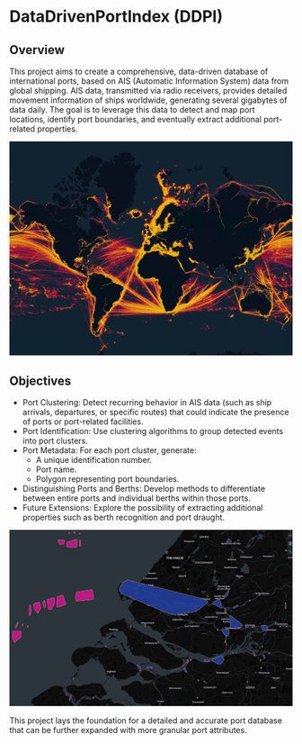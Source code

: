 # DataDrivenPortIndex (DDPI)

## Overview
This project aims to create a comprehensive, data-driven database of international ports, based on AIS (Automatic Information System) data from global shipping. AIS data, transmitted via radio receivers, provides detailed movement information of ships worldwide, generating several gigabytes of data daily. The goal is to leverage this data to detect and map port locations, identify port boundaries, and eventually extract additional port-related properties.

![ais headmap](static/images/ais_heatmap_dark.png)

## Objectives
 - Port Clustering: Detect recurring behavior in AIS data (such as ship arrivals, departures, or specific routes) that could indicate the presence of ports or port-related facilities.
 - Port Identification: Use clustering algorithms to group detected events into port clusters.
 - Port Metadata: For each port cluster, generate:
    * A unique identification number.
    * Port name.
    * Polygon representing port boundaries.
 - Distinguishing Ports and Berths: Develop methods to differentiate between entire ports and individual berths within those ports.
 - Future Extensions: Explore the possibility of extracting additional properties such as berth recognition and port draught.

![ddpi](static/images/ddpi.png)


This project lays the foundation for a detailed and accurate port database that can be further expanded with more granular port attributes.